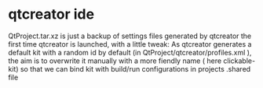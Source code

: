 # qtcreator ide
QtProject.tar.xz is just a backup of settings files generated by qtcreator the first time qtcreator is launched, with a little tweak:
    As qtcreator generates a default kit with a random id by default (in QtProject/qtcreator/profiles.xml ), the aim is to overwrite it manually with a more fiendly name ( here clickable-kit) 
    so that we can bind kit with build/run configurations in projects .shared file

